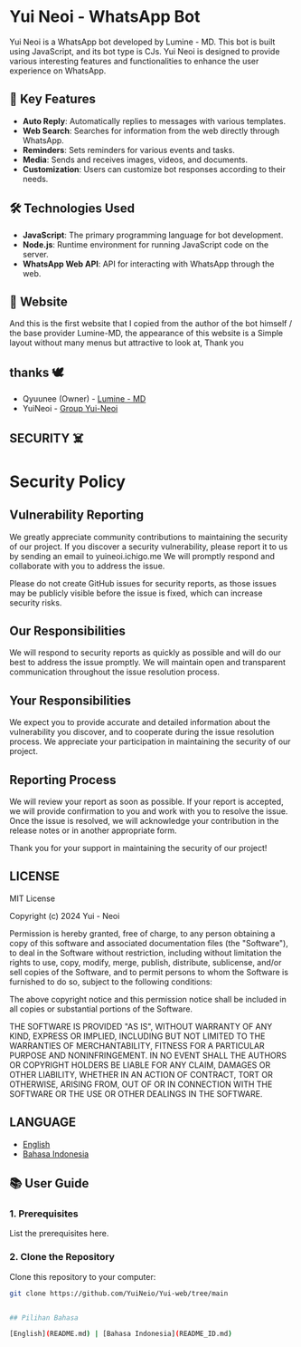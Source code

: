 # Yui Neoi - WhatsApp Bot

Yui Neoi is a WhatsApp bot developed by Lumine - MD. This bot is built using JavaScript, and its bot type is CJs. Yui Neoi is designed to provide various interesting features and functionalities to enhance the user experience on WhatsApp.

## 🚀 Key Features
- **Auto Reply**: Automatically replies to messages with various templates.
- **Web Search**: Searches for information from the web directly through WhatsApp.
- **Reminders**: Sets reminders for various events and tasks.
- **Media**: Sends and receives images, videos, and documents.
- **Customization**: Users can customize bot responses according to their needs.

## 🛠️ Technologies Used
- **JavaScript**: The primary programming language for bot development.
- **Node.js**: Runtime environment for running JavaScript code on the server.
- **WhatsApp Web API**: API for interacting with WhatsApp through the web.

## 🍂 Website
And this is the first website that I copied from the author of the bot himself / the base provider Lumine-MD, the appearance of this website is a Simple layout without many menus but attractive to look at, Thank you

## thanks 🕊
- Qyuunee (Owner) - <a href="https://chat.whatsapp.com/CjxuywuwOglE7p2tFBqdH3">Lumine - MD</a>
- YuiNeoi - <a href="https://chat.whatsapp.com/Gdosq4nvuoyA5IJlCh1aDA">Group Yui-Neoi</a>


## SECURITY ☠️
# Security Policy

## Vulnerability Reporting

We greatly appreciate community contributions to maintaining the security of our project. If you discover a security vulnerability, please report it to us by sending an email to yuineoi.ichigo.me We will promptly respond and collaborate with you to address the issue.

Please do not create GitHub issues for security reports, as those issues may be publicly visible before the issue is fixed, which can increase security risks.

## Our Responsibilities

We will respond to security reports as quickly as possible and will do our best to address the issue promptly. We will maintain open and transparent communication throughout the issue resolution process.

## Your Responsibilities

We expect you to provide accurate and detailed information about the vulnerability you discover, and to cooperate during the issue resolution process. We appreciate your participation in maintaining the security of our project.

## Reporting Process

We will review your report as soon as possible. If your report is accepted, we will provide confirmation to you and work with you to resolve the issue. Once the issue is resolved, we will acknowledge your contribution in the release notes or in another appropriate form.

Thank you for your support in maintaining the security of our project!

## LICENSE

MIT License

Copyright (c) 2024 Yui - Neoi

Permission is hereby granted, free of charge, to any person obtaining a copy
of this software and associated documentation files (the "Software"), to deal
in the Software without restriction, including without limitation the rights
to use, copy, modify, merge, publish, distribute, sublicense, and/or sell
copies of the Software, and to permit persons to whom the Software is
furnished to do so, subject to the following conditions:

The above copyright notice and this permission notice shall be included in all
copies or substantial portions of the Software.

THE SOFTWARE IS PROVIDED "AS IS", WITHOUT WARRANTY OF ANY KIND, EXPRESS OR
IMPLIED, INCLUDING BUT NOT LIMITED TO THE WARRANTIES OF MERCHANTABILITY,
FITNESS FOR A PARTICULAR PURPOSE AND NONINFRINGEMENT. IN NO EVENT SHALL THE
AUTHORS OR COPYRIGHT HOLDERS BE LIABLE FOR ANY CLAIM, DAMAGES OR OTHER
LIABILITY, WHETHER IN AN ACTION OF CONTRACT, TORT OR OTHERWISE, ARISING FROM,
OUT OF OR IN CONNECTION WITH THE SOFTWARE OR THE USE OR OTHER DEALINGS IN THE
SOFTWARE.

## LANGUAGE

- [English](README.md)
- [Bahasa Indonesia](README_ID.md)

## 📚 User Guide

### 1. Prerequisites
List the prerequisites here.

### 2. Clone the Repository
Clone this repository to your computer:
```bash
git clone https://github.com/YuiNeio/Yui-web/tree/main


## Pilihan Bahasa

[English](README.md) | [Bahasa Indonesia](README_ID.md)
